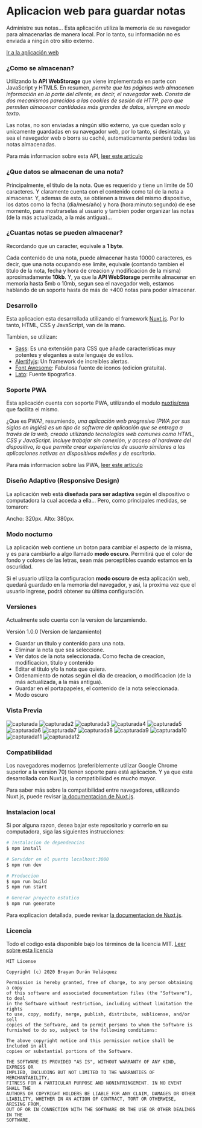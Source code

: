 # Aplicacion web para guardar notas

Administre sus notas... Esta aplicación utiliza la memoria de su navegador para almacenarlas de manera local. Por lo tanto, su información no es enviada a ningún otro sitio externo.

[Ir a la aplicación web](https://brayanduranvelasquez.github.io/app-de-notas/)

### ¿Como se almacenan?

Utilizando la **API WebStorage** que viene implementada en parte con JavaScript y HTML5. En resumen, *permite que las páginas web almacenen información en la parte del cliente, es decir, el navegador web. Consta de dos mecanismos parecidos a las cookies de sesión de HTTP, pero que permiten almacenar cantidades más grandes de datos, siempre en modo texto*. 

Las notas, no son enviadas a ningún sitio externo, ya que quedan solo y unicamente guardadas en su navegador web, por lo tanto, si desintala, ya sea el navegador web o borra su caché, automaticamente perderá todas las notas almacenadas.

Para más informacion sobre esta API, [leer este articulo](https://desarrolloweb.com/articulos/api-html5-webstorage.html)

### ¿Que datos se almacenan de una nota?

Principalmente, el titulo de la nota. Que es requerido y tiene un limite de 50 caracteres. Y claramente cuenta con el contenido como tal de la nota a almacenar. Y, ademas de esto, se obtienen a traves del mismo dispositivo, los datos como la fecha (dia/mes/año) y hora (hora:minuto:segundo) de ese momento, para mostrarselas al usuario y tambien poder organizar las notas (de la más actualizada, a la más antigua)...

### ¿Cuantas notas se pueden almacenar?

Recordando que un caracter, equivale a **1 byte**.

Cada contenido de una nota, puede almacenar hasta 10000 caracteres, es decir, que una nota ocupando ese limite, equivale (contando tambien el titulo de la nota, fecha y hora de creacion y modificacion de la misma) aproximadamente **10kb**. Y, ya que la **API WebStorage** permite almacenar en memoria hasta 5mb o 10mb, segun sea el navegador web, estamos hablando de un soporte hasta de más de +400 notas para poder almacenar.

### Desarrollo

Esta aplicacion esta desarrollada utilizando el framework [Nuxt.js](https://nuxtjs.org). Por lo tanto, HTML, CSS y JavaScript, van de la mano.

Tambien, se utilizan:

* [Sass](https://sass-lang.com/): Es una extensión para CSS que añade características muy potentes y elegantes a este lenguaje de estilos.
* [Alertifyjs](https://alertifyjs.com/): Un framework de increibles alertas.
* [Font Awesome](http://fontawesome.com): Fabulosa fuente de iconos (edicion gratuita).
* [Lato](https://fonts.google.com/specimen/Lato): Fuente tipografica.

### Soporte PWA

Esta aplicación cuenta con soporte PWA, utilizando el modulo [nuxtjs/pwa](https://pwa.nuxtjs.org/) que facilita el mismo.

¿Que es PWA?, resumiendo, *una aplicación web progresiva (PWA por sus siglas en inglés) es un tipo de software de aplicación que se entrega a través de la web, creado utilizando tecnologías web comunes como HTML, CSS y JavaScript. Incluye trabajar sin conexión, y acceso al hardware del dispositivo, lo que permite crear experiencias de usuario similares a las aplicaciones nativas en dispositivos móviles y de escritorio*.

Para más informacion sobre las PWA, [leer este articulo](https://es.m.wikipedia.org/wiki/Aplicaci%C3%B3n_web_progresiva)

### Diseño Adaptivo (Responsive Design)

La aplicación web está **diseñada para ser adaptiva** según el dispositivo o computadora la cual acceda a ella... Pero, como principales medidas, se tomaron: 

Ancho: 320px.
Alto: 380px.

### Modo nocturno

La aplicación web contiene un boton para cambiar el aspecto de la misma, y es para cambiarlo a algo llamado **modo oscuro**. Permitirá que el color de fondo y colores de las letras, sean más perceptibles cuando estamos en la oscuridad. 

Si el usuario utiliza la configuracion **modo oscuro** de esta aplicación web, quedará guardado en la memoria del navegador, y asi, la proxima vez que el usuario ingrese, podrá obtener su última configuración. 

### Versiones

Actualmente solo cuenta con la version de lanzamiendo.

Versión 1.0.0 (Version de lanzamiento)

- Guardar un titulo y contenido para una nota.
- Eliminar la nota que sea seleccione.
- Ver datos de la nota seleccionada. Como fecha de creacion, modificacion, titulo y contenido
- Editar el titulo y/o la nota que quiera.
- Ordenamiento de notas según el dia de creacion, o modificacion (de la más actualizada, a la más antigua).
- Guardar en el portapapeles, el contenido de la nota seleccionada.
- Modo oscuro

### Vista Previa

![capturada](https://raw.githubusercontent.com/brayanduranvelasquez/app-de-notas/master/screenshots/v1.0.0/capturada.jpg)
![capturada2](https://raw.githubusercontent.com/brayanduranvelasquez/app-de-notas/master/screenshots/v1.0.0/capturada2.jpg)
![capturada3](https://raw.githubusercontent.com/brayanduranvelasquez/app-de-notas/master/screenshots/v1.0.0/capturada3.jpg)
![capturada4](https://raw.githubusercontent.com/brayanduranvelasquez/app-de-notas/master/screenshots/v1.0.0/capturada4.jpg)
![capturada5](https://raw.githubusercontent.com/brayanduranvelasquez/app-de-notas/master/screenshots/v1.0.0/capturada5.jpg)
![capturada6](https://raw.githubusercontent.com/brayanduranvelasquez/app-de-notas/master/screenshots/v1.0.0/capturada6.jpg)
![capturada7](https://raw.githubusercontent.com/brayanduranvelasquez/app-de-notas/master/screenshots/v1.0.0/capturada7.jpg)
![capturada8](https://raw.githubusercontent.com/brayanduranvelasquez/app-de-notas/master/screenshots/v1.0.0/capturada8.jpg)
![capturada9](https://raw.githubusercontent.com/brayanduranvelasquez/app-de-notas/master/screenshots/v1.0.0/capturada9.jpg)
![capturada10](https://raw.githubusercontent.com/brayanduranvelasquez/app-de-notas/master/screenshots/v1.0.0/capturada10.jpg)
![capturada11](https://raw.githubusercontent.com/brayanduranvelasquez/app-de-notas/master/screenshots/v1.0.0/capturada11.jpg)
![capturada12](https://raw.githubusercontent.com/brayanduranvelasquez/app-de-notas/master/screenshots/v1.0.0/capturada12.jpg)

### Compatibilidad

Los navegadores modernos (preferiblemente utilizar Google Chrome superior a la version 70) tienen soporte para está aplicacion. Y ya que esta desarrollada con Nuxt.js, la compatibilidad es mucho mayor.

Para saber más sobre la compatibilidad entre navegadores, utilizando Nuxt.js, puede revisar [la documentacion de Nuxt.js](https://nuxtjs.org).

### Instalacion local

Si por alguna razon, desea bajar este repositorio y correrlo en su computadora, siga las siguientes instrucciones:

```bash
# Instalacion de dependencias
$ npm install

# Servidor en el puerto localhost:3000
$ npm run dev

# Produccion
$ npm run build
$ npm run start

# Generar proyecto estatico
$ npm run generate
```

Para explicacion detallada, puede revisar [la documentacion de Nuxt.js](https://nuxtjs.org).

### Licencia

Todo el codigo está disponible bajo los términos de la licencia MIT. [Leer sobre esta licencia](https://es.wikipedia.org/wiki/Licencia_MIT)

```
MIT License

Copyright (c) 2020 Brayan Durán Velásquez

Permission is hereby granted, free of charge, to any person obtaining a copy
of this software and associated documentation files (the "Software"), to deal
in the Software without restriction, including without limitation the rights
to use, copy, modify, merge, publish, distribute, sublicense, and/or sell
copies of the Software, and to permit persons to whom the Software is
furnished to do so, subject to the following conditions:

The above copyright notice and this permission notice shall be included in all
copies or substantial portions of the Software.

THE SOFTWARE IS PROVIDED "AS IS", WITHOUT WARRANTY OF ANY KIND, EXPRESS OR
IMPLIED, INCLUDING BUT NOT LIMITED TO THE WARRANTIES OF MERCHANTABILITY,
FITNESS FOR A PARTICULAR PURPOSE AND NONINFRINGEMENT. IN NO EVENT SHALL THE
AUTHORS OR COPYRIGHT HOLDERS BE LIABLE FOR ANY CLAIM, DAMAGES OR OTHER
LIABILITY, WHETHER IN AN ACTION OF CONTRACT, TORT OR OTHERWISE, ARISING FROM,
OUT OF OR IN CONNECTION WITH THE SOFTWARE OR THE USE OR OTHER DEALINGS IN THE
SOFTWARE.
```
